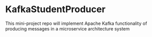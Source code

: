 # KafkaStudentProducer
This mini-project repo will implement Apache Kafka functionality of producing messages in a microservice architecture system
